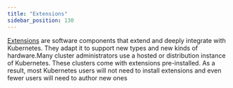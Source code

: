 ```yaml
---
title: "Extensions"
sidebar_position: 130
---
```


[Extensions](https://kubernetes.io/docs/concepts/extend-kubernetes/) are software components that extend and deeply integrate with Kubernetes. They adapt it to support new types and new kinds of hardware.Many cluster administrators use a hosted or distribution instance of Kubernetes. These clusters come with extensions pre-installed. As a result, most Kubernetes users will not need to install extensions and even fewer users will need to author new ones




